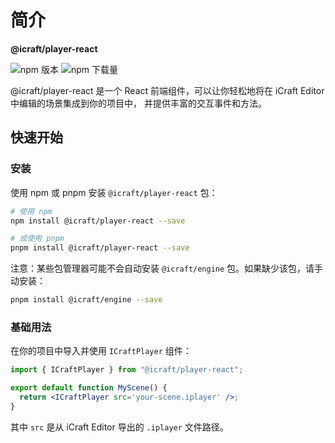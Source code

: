 <!--
 * @Descripttion: 
 * @MainAuthor: 
-->
# 简介
**@icraft/player-react**
<p style={{ display: 'flex', alignItems: 'center', gap: '10px' }}>
  <img src="https://img.shields.io/npm/v/@icraft/player-react.svg" alt="npm 版本"/>
  <img src="https://img.shields.io/npm/dm/@icraft/player-react.svg" alt="npm 下载量"/>
</p>

@icraft/player-react 是一个 React 前端组件，可以让你轻松地将在 iCraft Editor 中编辑的场景集成到你的项目中，
并提供丰富的交互事件和方法。

## 快速开始

### 安装

使用 npm 或 pnpm 安装 `@icraft/player-react` 包：

```bash
# 使用 npm
npm install @icraft/player-react --save

# 或使用 pnpm
pnpm install @icraft/player-react --save
```

注意：某些包管理器可能不会自动安装 `@icraft/engine` 包。如果缺少该包，请手动安装：

```bash
pnpm install @icraft/engine --save
```

### 基础用法

在你的项目中导入并使用 `ICraftPlayer` 组件：

```jsx
import { ICraftPlayer } from "@icraft/player-react";

export default function MyScene() {
  return <ICraftPlayer src='your-scene.iplayer' />;
}
```

其中 `src` 是从 iCraft Editor 导出的 `.iplayer` 文件路径。
